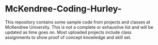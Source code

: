 # McKendree-Coding-Hurley-
This repository contains some sample code from projects and classes at McKendree University. This is not a complete or exhaustive list and will be updated as time goes on. Most uploaded projects include class assignments to show proof of concept knowledge and skill set.  
